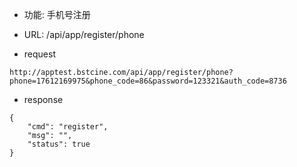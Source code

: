 * 功能: 手机号注册

* URL: /api/app/register/phone

* request

```
http://apptest.bstcine.com/api/app/register/phone?phone=17612169975&phone_code=86&password=123321&auth_code=8736
```

* response
```
{
    "cmd": "register",
    "msg": "",
    "status": true
}
```
